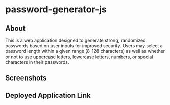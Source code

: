 # password-generator-js

## About

This is a web application designed to generate strong, randomized passwords based on user inputs for improved security. Users may select a password length within a given range (8-128 characters) as well as whether or not to use uppercase letters, lowercase letters, numbers, or special characters in their passwords.

## Screenshots

## Deployed Application Link
